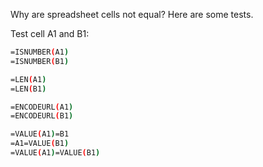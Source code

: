 Why are spreadsheet cells not equal? Here are some tests.

Test cell A1 and B1:

```sh
=ISNUMBER(A1)
=ISNUMBER(B1)

=LEN(A1)
=LEN(B1)

=ENCODEURL(A1)
=ENCODEURL(B1)

=VALUE(A1)=B1
=A1=VALUE(B1)
=VALUE(A1)=VALUE(B1)
```